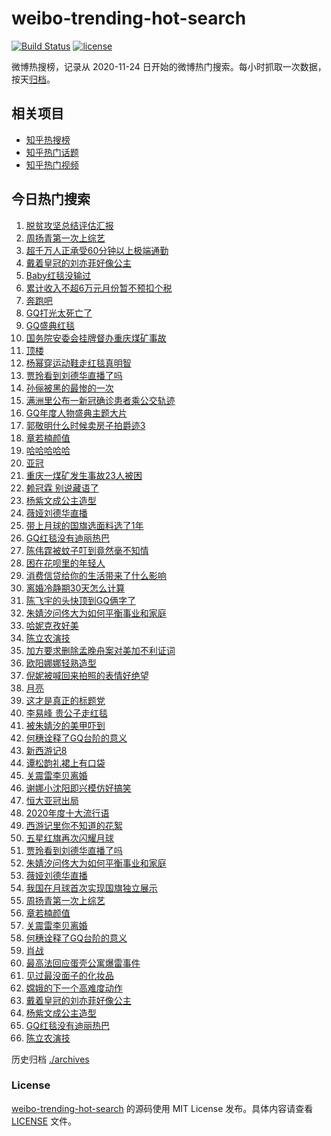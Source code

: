 # weibo-trending-hot-search

[![Build Status](https://github.com/justjavac/weibo-trending-hot-search/workflows/ci/badge.svg?branch=master)](https://github.com/justjavac/weibo-trending-hot-search/actions)
[![license](https://img.shields.io/github/license/justjavac/weibo-trending-hot-search)](https://github.com/justjavac/weibo-trending-hot-search/blob/master/LICENSE)

微博热搜榜，记录从 2020-11-24 日开始的微博热门搜索。每小时抓取一次数据，按天[归档](./archives)。

## 相关项目

- [知乎热搜榜](https://github.com/justjavac/zhihu-trending-top-search)
- [知乎热门话题](https://github.com/justjavac/zhihu-trending-hot-questions)
- [知乎热门视频](https://github.com/justjavac/zhihu-trending-hot-video)

## 今日热门搜索

<!-- BEGIN -->
<!-- 最后更新时间 Sat Dec 05 2020 03:11:21 GMT+0800 (CST) -->
1. [脱贫攻坚总结评估汇报](https://s.weibo.com//weibo?q=%23%E8%84%B1%E8%B4%AB%E6%94%BB%E5%9D%9A%E6%80%BB%E7%BB%93%E8%AF%84%E4%BC%B0%E6%B1%87%E6%8A%A5%23&Refer=new_time)
1. [周扬青第一次上综艺](https://s.weibo.com//weibo?q=%E5%91%A8%E6%89%AC%E9%9D%92%E7%AC%AC%E4%B8%80%E6%AC%A1%E4%B8%8A%E7%BB%BC%E8%89%BA&Refer=top)
1. [超千万人正承受60分钟以上极端通勤](https://s.weibo.com//weibo?q=%23%E8%B6%85%E5%8D%83%E4%B8%87%E4%BA%BA%E6%AD%A3%E6%89%BF%E5%8F%9760%E5%88%86%E9%92%9F%E4%BB%A5%E4%B8%8A%E6%9E%81%E7%AB%AF%E9%80%9A%E5%8B%A4%23&Refer=top)
1. [戴着皇冠的刘亦菲好像公主](https://s.weibo.com//weibo?q=%23%E6%88%B4%E7%9D%80%E7%9A%87%E5%86%A0%E7%9A%84%E5%88%98%E4%BA%A6%E8%8F%B2%E5%A5%BD%E5%83%8F%E5%85%AC%E4%B8%BB%23&Refer=top)
1. [Baby红毯没输过](https://s.weibo.com//weibo?q=%23Baby%E7%BA%A2%E6%AF%AF%E6%B2%A1%E8%BE%93%E8%BF%87%23&Refer=top)
1. [累计收入不超6万元月份暂不预扣个税](https://s.weibo.com//weibo?q=%23%E7%B4%AF%E8%AE%A1%E6%94%B6%E5%85%A5%E4%B8%8D%E8%B6%856%E4%B8%87%E5%85%83%E6%9C%88%E4%BB%BD%E6%9A%82%E4%B8%8D%E9%A2%84%E6%89%A3%E4%B8%AA%E7%A8%8E%23&Refer=top)
1. [奔跑吧](https://s.weibo.com//weibo?q=%E5%A5%94%E8%B7%91%E5%90%A7&Refer=top)
1. [GQ打光太死亡了](https://s.weibo.com//weibo?q=%23GQ%E6%89%93%E5%85%89%E5%A4%AA%E6%AD%BB%E4%BA%A1%E4%BA%86%23&Refer=top)
1. [GQ盛典红毯](https://s.weibo.com//weibo?q=%23GQ%E7%9B%9B%E5%85%B8%E7%BA%A2%E6%AF%AF%23&Refer=top)
1. [国务院安委会挂牌督办重庆煤矿事故](https://s.weibo.com//weibo?q=%23%E5%9B%BD%E5%8A%A1%E9%99%A2%E5%AE%89%E5%A7%94%E4%BC%9A%E6%8C%82%E7%89%8C%E7%9D%A3%E5%8A%9E%E9%87%8D%E5%BA%86%E7%85%A4%E7%9F%BF%E4%BA%8B%E6%95%85%23&Refer=top)
1. [顶楼](https://s.weibo.com//weibo?q=%E9%A1%B6%E6%A5%BC&Refer=top)
1. [杨幂穿运动鞋走红毯真明智](https://s.weibo.com//weibo?q=%23%E6%9D%A8%E5%B9%82%E7%A9%BF%E8%BF%90%E5%8A%A8%E9%9E%8B%E8%B5%B0%E7%BA%A2%E6%AF%AF%E7%9C%9F%E6%98%8E%E6%99%BA%23&Refer=top)
1. [贾玲看到刘德华直播了吗](https://s.weibo.com//weibo?q=%23%E8%B4%BE%E7%8E%B2%E7%9C%8B%E5%88%B0%E5%88%98%E5%BE%B7%E5%8D%8E%E7%9B%B4%E6%92%AD%E4%BA%86%E5%90%97%23&Refer=top)
1. [孙俪被黑的最惨的一次](https://s.weibo.com//weibo?q=%23%E5%AD%99%E4%BF%AA%E8%A2%AB%E9%BB%91%E7%9A%84%E6%9C%80%E6%83%A8%E7%9A%84%E4%B8%80%E6%AC%A1%23&Refer=top)
1. [满洲里公布一新冠确诊患者乘公交轨迹](https://s.weibo.com//weibo?q=%23%E6%BB%A1%E6%B4%B2%E9%87%8C%E5%85%AC%E5%B8%83%E4%B8%80%E6%96%B0%E5%86%A0%E7%A1%AE%E8%AF%8A%E6%82%A3%E8%80%85%E4%B9%98%E5%85%AC%E4%BA%A4%E8%BD%A8%E8%BF%B9%23&Refer=top)
1. [GQ年度人物盛典主题大片](https://s.weibo.com//weibo?q=%23GQ%E5%B9%B4%E5%BA%A6%E4%BA%BA%E7%89%A9%E7%9B%9B%E5%85%B8%E4%B8%BB%E9%A2%98%E5%A4%A7%E7%89%87%23&Refer=top)
1. [郭敬明什么时候卖房子拍爵迹3](https://s.weibo.com//weibo?q=%23%E9%83%AD%E6%95%AC%E6%98%8E%E4%BB%80%E4%B9%88%E6%97%B6%E5%80%99%E5%8D%96%E6%88%BF%E5%AD%90%E6%8B%8D%E7%88%B5%E8%BF%B93%23&Refer=top)
1. [章若楠颜值](https://s.weibo.com//weibo?q=%E7%AB%A0%E8%8B%A5%E6%A5%A0%E9%A2%9C%E5%80%BC&Refer=top)
1. [哈哈哈哈哈](https://s.weibo.com//weibo?q=%23%E5%93%88%E5%93%88%E5%93%88%E5%93%88%E5%93%88%23&Refer=top)
1. [亚冠](https://s.weibo.com//weibo?q=%E4%BA%9A%E5%86%A0&Refer=top)
1. [重庆一煤矿发生事故23人被困](https://s.weibo.com//weibo?q=%23%E9%87%8D%E5%BA%86%E4%B8%80%E7%85%A4%E7%9F%BF%E5%8F%91%E7%94%9F%E4%BA%8B%E6%95%8523%E4%BA%BA%E8%A2%AB%E5%9B%B0%23&Refer=top)
1. [赖冠霖 别说藏语了](https://s.weibo.com//weibo?q=%E8%B5%96%E5%86%A0%E9%9C%96%20%E5%88%AB%E8%AF%B4%E8%97%8F%E8%AF%AD%E4%BA%86&Refer=top)
1. [杨紫文成公主造型](https://s.weibo.com//weibo?q=%23%E6%9D%A8%E7%B4%AB%E6%96%87%E6%88%90%E5%85%AC%E4%B8%BB%E9%80%A0%E5%9E%8B%23&Refer=top)
1. [薇娅刘德华直播](https://s.weibo.com//weibo?q=%E8%96%87%E5%A8%85%E5%88%98%E5%BE%B7%E5%8D%8E%E7%9B%B4%E6%92%AD&Refer=top)
1. [带上月球的国旗选面料选了1年](https://s.weibo.com//weibo?q=%23%E5%B8%A6%E4%B8%8A%E6%9C%88%E7%90%83%E7%9A%84%E5%9B%BD%E6%97%97%E9%80%89%E9%9D%A2%E6%96%99%E9%80%89%E4%BA%861%E5%B9%B4%23&Refer=top)
1. [GQ红毯没有迪丽热巴](https://s.weibo.com//weibo?q=%23GQ%E7%BA%A2%E6%AF%AF%E6%B2%A1%E6%9C%89%E8%BF%AA%E4%B8%BD%E7%83%AD%E5%B7%B4%23&Refer=top)
1. [陈伟霆被蚊子叮到竟然毫不知情](https://s.weibo.com//weibo?q=%23%E9%99%88%E4%BC%9F%E9%9C%86%E8%A2%AB%E8%9A%8A%E5%AD%90%E5%8F%AE%E5%88%B0%E7%AB%9F%E7%84%B6%E6%AF%AB%E4%B8%8D%E7%9F%A5%E6%83%85%23&Refer=top)
1. [困在花呗里的年轻人](https://s.weibo.com//weibo?q=%23%E5%9B%B0%E5%9C%A8%E8%8A%B1%E5%91%97%E9%87%8C%E7%9A%84%E5%B9%B4%E8%BD%BB%E4%BA%BA%23&Refer=top)
1. [消费信贷给你的生活带来了什么影响](https://s.weibo.com//weibo?q=%23%E6%B6%88%E8%B4%B9%E4%BF%A1%E8%B4%B7%E7%BB%99%E4%BD%A0%E7%9A%84%E7%94%9F%E6%B4%BB%E5%B8%A6%E6%9D%A5%E4%BA%86%E4%BB%80%E4%B9%88%E5%BD%B1%E5%93%8D%23&Refer=top)
1. [离婚冷静期30天怎么计算](https://s.weibo.com//weibo?q=%23%E7%A6%BB%E5%A9%9A%E5%86%B7%E9%9D%99%E6%9C%9F30%E5%A4%A9%E6%80%8E%E4%B9%88%E8%AE%A1%E7%AE%97%23&Refer=top)
1. [陈飞宇的头快顶到GQ俩字了](https://s.weibo.com//weibo?q=%23%E9%99%88%E9%A3%9E%E5%AE%87%E7%9A%84%E5%A4%B4%E5%BF%AB%E9%A1%B6%E5%88%B0GQ%E4%BF%A9%E5%AD%97%E4%BA%86%23&Refer=top)
1. [朱婧汐问佟大为如何平衡事业和家庭](https://s.weibo.com//weibo?q=%E6%9C%B1%E5%A9%A7%E6%B1%90%E9%97%AE%E4%BD%9F%E5%A4%A7%E4%B8%BA%E5%A6%82%E4%BD%95%E5%B9%B3%E8%A1%A1%E4%BA%8B%E4%B8%9A%E5%92%8C%E5%AE%B6%E5%BA%AD&Refer=top)
1. [哈妮克孜好美](https://s.weibo.com//weibo?q=%23%E5%93%88%E5%A6%AE%E5%85%8B%E5%AD%9C%E5%A5%BD%E7%BE%8E%23&Refer=top)
1. [陈立农演技](https://s.weibo.com//weibo?q=%23%E9%99%88%E7%AB%8B%E5%86%9C%E6%BC%94%E6%8A%80%23&Refer=top)
1. [加方要求删除孟晚舟案对美加不利证词](https://s.weibo.com//weibo?q=%23%E5%8A%A0%E6%96%B9%E8%A6%81%E6%B1%82%E5%88%A0%E9%99%A4%E5%AD%9F%E6%99%9A%E8%88%9F%E6%A1%88%E5%AF%B9%E7%BE%8E%E5%8A%A0%E4%B8%8D%E5%88%A9%E8%AF%81%E8%AF%8D%23&Refer=top)
1. [欧阳娜娜轻熟造型](https://s.weibo.com//weibo?q=%E6%AC%A7%E9%98%B3%E5%A8%9C%E5%A8%9C%E8%BD%BB%E7%86%9F%E9%80%A0%E5%9E%8B&Refer=top)
1. [倪妮被喊回来拍照的表情好绝望](https://s.weibo.com//weibo?q=%23%E5%80%AA%E5%A6%AE%E8%A2%AB%E5%96%8A%E5%9B%9E%E6%9D%A5%E6%8B%8D%E7%85%A7%E7%9A%84%E8%A1%A8%E6%83%85%E5%A5%BD%E7%BB%9D%E6%9C%9B%23&Refer=top)
1. [月亮](https://s.weibo.com//weibo?q=%E6%9C%88%E4%BA%AE&Refer=top)
1. [这才是真正的标题党](https://s.weibo.com//weibo?q=%23%E8%BF%99%E6%89%8D%E6%98%AF%E7%9C%9F%E6%AD%A3%E7%9A%84%E6%A0%87%E9%A2%98%E5%85%9A%23&Refer=top)
1. [李易峰 贵公子走红毯](https://s.weibo.com//weibo?q=%E6%9D%8E%E6%98%93%E5%B3%B0%20%E8%B4%B5%E5%85%AC%E5%AD%90%E8%B5%B0%E7%BA%A2%E6%AF%AF&Refer=top)
1. [被朱婧汐的美甲吓到](https://s.weibo.com//weibo?q=%E8%A2%AB%E6%9C%B1%E5%A9%A7%E6%B1%90%E7%9A%84%E7%BE%8E%E7%94%B2%E5%90%93%E5%88%B0&Refer=top)
1. [何穗诠释了GQ台阶的意义](https://s.weibo.com//weibo?q=%23%E4%BD%95%E7%A9%97%E8%AF%A0%E9%87%8A%E4%BA%86GQ%E5%8F%B0%E9%98%B6%E7%9A%84%E6%84%8F%E4%B9%89%23&Refer=top)
1. [新西游记8](https://s.weibo.com//weibo?q=%E6%96%B0%E8%A5%BF%E6%B8%B8%E8%AE%B08&Refer=top)
1. [谭松韵礼裙上有口袋](https://s.weibo.com//weibo?q=%23%E8%B0%AD%E6%9D%BE%E9%9F%B5%E7%A4%BC%E8%A3%99%E4%B8%8A%E6%9C%89%E5%8F%A3%E8%A2%8B%23&Refer=top)
1. [关震雷李贝离婚](https://s.weibo.com//weibo?q=%23%E5%85%B3%E9%9C%87%E9%9B%B7%E6%9D%8E%E8%B4%9D%E7%A6%BB%E5%A9%9A%23&Refer=top)
1. [谢娜小沈阳即兴模仿好搞笑](https://s.weibo.com//weibo?q=%E8%B0%A2%E5%A8%9C%E5%B0%8F%E6%B2%88%E9%98%B3%E5%8D%B3%E5%85%B4%E6%A8%A1%E4%BB%BF%E5%A5%BD%E6%90%9E%E7%AC%91&Refer=top)
1. [恒大亚冠出局](https://s.weibo.com//weibo?q=%E6%81%92%E5%A4%A7%E4%BA%9A%E5%86%A0%E5%87%BA%E5%B1%80&Refer=top)
1. [2020年度十大流行语](https://s.weibo.com//weibo?q=%232020%E5%B9%B4%E5%BA%A6%E5%8D%81%E5%A4%A7%E6%B5%81%E8%A1%8C%E8%AF%AD%23&Refer=top)
1. [西游记里你不知道的花絮](https://s.weibo.com//weibo?q=%23%E8%A5%BF%E6%B8%B8%E8%AE%B0%E9%87%8C%E4%BD%A0%E4%B8%8D%E7%9F%A5%E9%81%93%E7%9A%84%E8%8A%B1%E7%B5%AE%23&Refer=top)
1. [五星红旗再次闪耀月球](https://s.weibo.com//weibo?q=%23%E4%BA%94%E6%98%9F%E7%BA%A2%E6%97%97%E5%86%8D%E6%AC%A1%E9%97%AA%E8%80%80%E6%9C%88%E7%90%83%23&Refer=top)
1. [贾玲看到刘德华直播了吗](https://s.weibo.com//weibo?q=%E8%B4%BE%E7%8E%B2%E7%9C%8B%E5%88%B0%E5%88%98%E5%BE%B7%E5%8D%8E%E7%9B%B4%E6%92%AD%E4%BA%86%E5%90%97&Refer=top)
1. [朱婧汐问佟大为如何平衡事业和家庭](https://s.weibo.com//weibo?q=%23%E6%9C%B1%E5%A9%A7%E6%B1%90%E9%97%AE%E4%BD%9F%E5%A4%A7%E4%B8%BA%E5%A6%82%E4%BD%95%E5%B9%B3%E8%A1%A1%E4%BA%8B%E4%B8%9A%E5%92%8C%E5%AE%B6%E5%BA%AD%23&Refer=top)
1. [薇娅刘德华直播](https://s.weibo.com//weibo?q=%23%E8%96%87%E5%A8%85%E5%88%98%E5%BE%B7%E5%8D%8E%E7%9B%B4%E6%92%AD%23&Refer=top)
1. [我国在月球首次实现国旗独立展示](https://s.weibo.com//weibo?q=%23%E6%88%91%E5%9B%BD%E5%9C%A8%E6%9C%88%E7%90%83%E9%A6%96%E6%AC%A1%E5%AE%9E%E7%8E%B0%E5%9B%BD%E6%97%97%E7%8B%AC%E7%AB%8B%E5%B1%95%E7%A4%BA%23&Refer=new_time)
1. [周扬青第一次上综艺](https://s.weibo.com//weibo?q=%23%E5%91%A8%E6%89%AC%E9%9D%92%E7%AC%AC%E4%B8%80%E6%AC%A1%E4%B8%8A%E7%BB%BC%E8%89%BA%23&Refer=top)
1. [章若楠颜值](https://s.weibo.com//weibo?q=%23%E7%AB%A0%E8%8B%A5%E6%A5%A0%E9%A2%9C%E5%80%BC%23&Refer=top)
1. [关震雷李贝离婚](https://s.weibo.com//weibo?q=%E5%85%B3%E9%9C%87%E9%9B%B7%E6%9D%8E%E8%B4%9D%E7%A6%BB%E5%A9%9A&Refer=top)
1. [何穗诠释了GQ台阶的意义](https://s.weibo.com//weibo?q=%E4%BD%95%E7%A9%97%E8%AF%A0%E9%87%8A%E4%BA%86GQ%E5%8F%B0%E9%98%B6%E7%9A%84%E6%84%8F%E4%B9%89&Refer=top)
1. [肖战](https://s.weibo.com//weibo?q=%E8%82%96%E6%88%98&Refer=top)
1. [最高法回应蛋壳公寓爆雷事件](https://s.weibo.com//weibo?q=%23%E6%9C%80%E9%AB%98%E6%B3%95%E5%9B%9E%E5%BA%94%E8%9B%8B%E5%A3%B3%E5%85%AC%E5%AF%93%E7%88%86%E9%9B%B7%E4%BA%8B%E4%BB%B6%23&Refer=top)
1. [见过最没面子的化妆品](https://s.weibo.com//weibo?q=%23%E8%A7%81%E8%BF%87%E6%9C%80%E6%B2%A1%E9%9D%A2%E5%AD%90%E7%9A%84%E5%8C%96%E5%A6%86%E5%93%81%23&Refer=top)
1. [嫦娥的下一个高难度动作](https://s.weibo.com//weibo?q=%23%E5%AB%A6%E5%A8%A5%E7%9A%84%E4%B8%8B%E4%B8%80%E4%B8%AA%E9%AB%98%E9%9A%BE%E5%BA%A6%E5%8A%A8%E4%BD%9C%23&Refer=top)
1. [戴着皇冠的刘亦菲好像公主](https://s.weibo.com//weibo?q=%E6%88%B4%E7%9D%80%E7%9A%87%E5%86%A0%E7%9A%84%E5%88%98%E4%BA%A6%E8%8F%B2%E5%A5%BD%E5%83%8F%E5%85%AC%E4%B8%BB&Refer=top)
1. [杨紫文成公主造型](https://s.weibo.com//weibo?q=%E6%9D%A8%E7%B4%AB%E6%96%87%E6%88%90%E5%85%AC%E4%B8%BB%E9%80%A0%E5%9E%8B&Refer=top)
1. [GQ红毯没有迪丽热巴](https://s.weibo.com//weibo?q=GQ%E7%BA%A2%E6%AF%AF%E6%B2%A1%E6%9C%89%E8%BF%AA%E4%B8%BD%E7%83%AD%E5%B7%B4&Refer=top)
1. [陈立农演技](https://s.weibo.com//weibo?q=%E9%99%88%E7%AB%8B%E5%86%9C%E6%BC%94%E6%8A%80&Refer=top)
<!-- END -->

历史归档 [./archives](./archives)

### License

[weibo-trending-hot-search](https://github.com/justjavac/weibo-trending-hot-search) 的源码使用 MIT License 发布。具体内容请查看 [LICENSE](./LICENSE) 文件。
